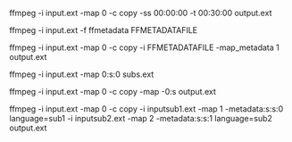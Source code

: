 ffmpeg -i input.ext -map 0 -c copy -ss 00:00:00 -t 00:30:00 output.ext

ffmpeg -i input.ext -f ffmetadata FFMETADATAFILE

ffmpeg -i input.ext -map 0 -c copy -i FFMETADATAFILE -map_metadata 1 output.ext

ffmpeg -i input.ext -map 0:s:0 subs.ext

ffmpeg -i input.ext -map 0 -c copy -map -0:s output.ext

ffmpeg -i input.ext -map 0 -c copy -i inputsub1.ext -map 1 -metadata:s:s:0 language=sub1 -i inputsub2.ext -map 2 -metadata:s:s:1 language=sub2 output.ext
